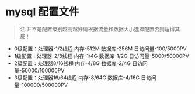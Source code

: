
# mysql 配置文件
   >注:并不是配置级别越高越好请根据流量和数据大小选择配置否则适得其反！

   - 0级配置：处理器-1/2线程  内存-512M  数据库-256M  日访问量-100/5000PV
   - 1级配置：处理器-2/8线程  内存-1/4G  数据库-1/2G  日访问量-5000/50000PV
   - 2级配置：处理器8/16线程  内存-4/8G  数据库-2/4G  日访问量-50000/100000PV
   - 3级配置：处理器16/64线程 内存-8/64G 数据库-4/16G 日访问量-100000/500000PV